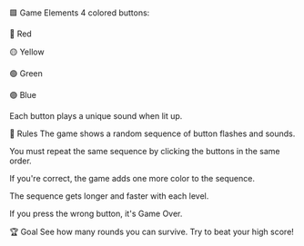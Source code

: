 
🟩 Game Elements
4 colored buttons:

🔴 Red

🟡 Yellow

🟢 Green

🟣 Blue

Each button plays a unique sound when lit up.

📜 Rules
The game shows a random sequence of button flashes and sounds.

You must repeat the same sequence by clicking the buttons in the same order.

If you're correct, the game adds one more color to the sequence.

The sequence gets longer and faster with each level.

If you press the wrong button, it's Game Over.

🏆 Goal
See how many rounds you can survive. Try to beat your high score!
